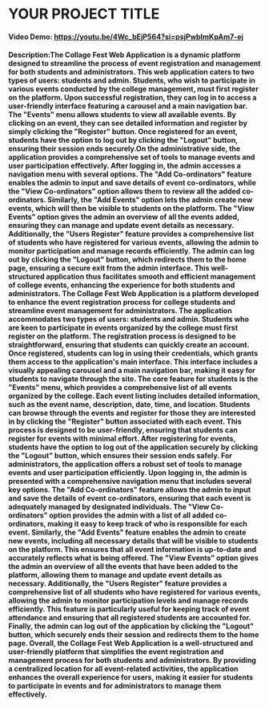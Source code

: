 # YOUR PROJECT TITLE
#### Video Demo: https://youtu.be/4Wc_bEjP564?si=psjPwbImKpAm7-ej

#### Description:The Collage Fest Web Application is a dynamic platform designed to streamline the process of event registration and management for both students and administrators. This web application caters to two types of users: students and admin. Students, who wish to participate in various events conducted by the college management, must first register on the platform. Upon successful registration, they can log in to access a user-friendly interface featuring a carousel and a main navigation bar. The "Events" menu allows students to view all available events. By clicking on an event, they can see detailed information and register by simply clicking the "Register" button. Once registered for an event, students have the option to log out by clicking the "Logout" button, ensuring their session ends securely.On the administrative side, the application provides a comprehensive set of tools to manage events and user participation effectively. After logging in, the admin accesses a navigation menu with several options. The "Add Co-ordinators" feature enables the admin to input and save details of event co-ordinators, while the "View Co-ordinators" option allows them to review all the added co-ordinators. Similarly, the "Add Events" option lets the admin create new events, which will then be visible to students on the platform. The "View Events" option gives the admin an overview of all the events added, ensuring they can manage and update event details as necessary. Additionally, the "Users Register" feature provides a comprehensive list of students who have registered for various events, allowing the admin to monitor participation and manage records efficiently. The admin can log out by clicking the "Logout" button, which redirects them to the home page, ensuring a secure exit from the admin interface. This well-structured application thus facilitates smooth and efficient management of college events, enhancing the experience for both students and administrators.    The Collage Fest Web Application is a platform developed to enhance the event registration process for college students and streamline event management for administrators. The application accommodates two types of users: students and admin. Students who are keen to participate in events organized by the college must first register on the platform. The registration process is designed to be straightforward, ensuring that students can quickly create an account. Once registered, students can log in using their credentials, which grants them access to the application's main interface. This interface includes a visually appealing carousel and a main navigation bar, making it easy for students to navigate through the site.   The core feature for students is the "Events" menu, which provides a comprehensive list of all events organized by the college. Each event listing includes detailed information, such as the event name, description, date, time, and location. Students can browse through the events and register for those they are interested in by clicking the "Register" button associated with each event. This process is designed to be user-friendly, ensuring that students can register for events with minimal effort. After registering for events, students have the option to log out of the application securely by clicking the "Logout" button, which ensures their session ends safely.          For administrators, the application offers a robust set of tools to manage events and user participation efficiently. Upon logging in, the admin is presented with a comprehensive navigation menu that includes several key options. The "Add Co-ordinators" feature allows the admin to input and save the details of event co-ordinators, ensuring that each event is adequately managed by designated individuals. The "View Co-ordinators" option provides the admin with a list of all added co-ordinators, making it easy to keep track of who is responsible for each event. Similarly, the "Add Events" feature enables the admin to create new events, including all necessary details that will be visible to students on the platform. This ensures that all event information is up-to-date and accurately reflects what is being offered.     The "View Events" option gives the admin an overview of all the events that have been added to the platform, allowing them to manage and update event details as necessary. Additionally, the "Users Register" feature provides a comprehensive list of all students who have registered for various events, allowing the admin to monitor participation levels and manage records efficiently. This feature is particularly useful for keeping track of event attendance and ensuring that all registered students are accounted for. Finally, the admin can log out of the application by clicking the "Logout" button, which securely ends their session and redirects them to the home page.   Overall, the Collage Fest Web Application is a well-structured and user-friendly platform that simplifies the event registration and management process for both students and administrators. By providing a centralized location for all event-related activities, the application enhances the overall experience for users, making it easier for students to participate in events and for administrators to manage them effectively.
